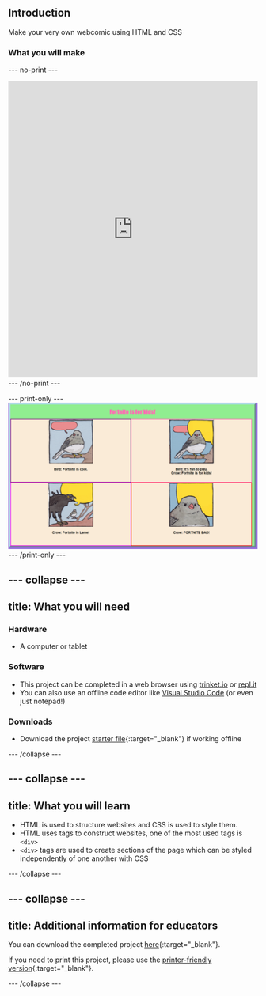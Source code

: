 ## Introduction

Make your very own webcomic using HTML and CSS

### What you will make

--- no-print ---
<div>
  <iframe src="https://trinket.io/embed/html/02478bcf2c?outputOnly=true" width="100%" height="600" frameborder="0" marginwidth="0" marginheight="0" allowfullscreen></iframe>
</div>
--- /no-print ---

--- print-only ---
![Complete project](images/example_birb.png)
--- /print-only ---

--- collapse ---
---
title: What you will need
---
### Hardware

+ A computer or tablet

### Software

+ This project can be completed in a web browser using [trinket.io](https://trinket.io/) or [repl.it](https://replit.com/)
+ You can also use an offline code editor like [Visual Studio Code](https://code.visualstudio.com/Download) (or even just notepad!)


### Downloads

+ Download the project [starter file](http://rpf.io/p/en/webcomic-go){:target="_blank"} if working offline

--- /collapse ---

--- collapse ---
---
title: What you will learn
---

+ HTML is used to structure websites and CSS is used to style them.
+ HTML uses tags to construct websites, one of the most used tags is ```<div>```
+ ```<div>``` tags are used to create sections of the page which can be styled independently of one another with CSS

--- /collapse ---

--- collapse ---
---
title: Additional information for educators
---

You can download the completed project [here](http://rpf.io/p/en/webcomic-birb-get){:target="_blank"}.

If you need to print this project, please use the [printer-friendly version](https://projects.raspberrypi.org/en/projects/webcomic/print){:target="_blank"}.

--- /collapse ---
